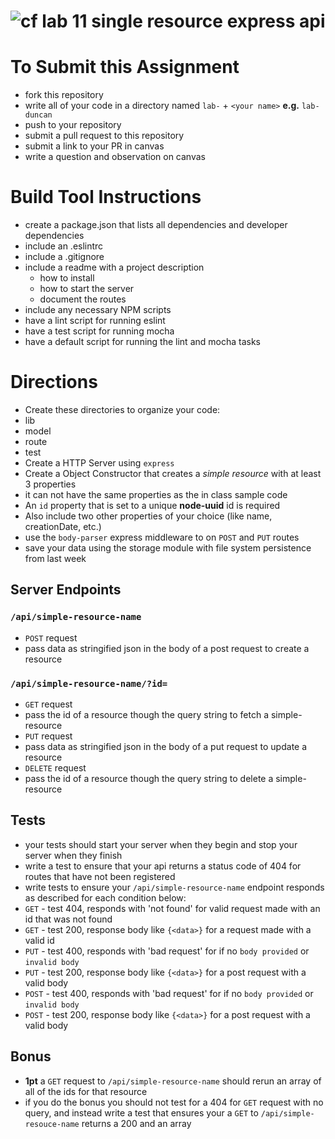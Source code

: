 ![cf](https://i.imgur.com/7v5ASc8.png) lab 11 single resource express api
======

# To Submit this Assignment
  * fork this repository
  * write all of your code in a directory named `lab-` + `<your name>` **e.g.** `lab-duncan`
  * push to your repository
  * submit a pull request to this repository
  * submit a link to your PR in canvas
  * write a question and observation on canvas

# Build Tool Instructions
* create a package.json that lists all dependencies and developer dependencies
* include an .eslintrc
* include a .gitignore
* include a readme with a project description
  * how to install
  * how to start the server
  * document the routes
* include any necessary NPM scripts
 * have a lint script for running eslint
 * have a test script for running mocha
 * have a default script for running the lint and mocha tasks

# Directions
* Create these directories to organize your code:
 * lib
 * model
 * route
 * test
* Create a HTTP Server using `express`
* Create a Object Constructor that creates a _simple resource_ with at least 3 properties
 * it can not have the same properties as the in class sample code
 * An `id` property that is set to a unique **node-uuid** id is required
 * Also include two other properties of your choice (like name, creationDate, etc.)
* use the `body-parser` express middleware to on `POST` and `PUT` routes
* save your data using the storage module with file system persistence from last week

## Server Endpoints
### `/api/simple-resource-name`
* `POST` request
 * pass data as stringified json in the body of a post request to create a resource

### `/api/simple-resource-name/?id=`
* `GET` request
 * pass the id of a resource though the query string to fetch a simple-resource   
* `PUT` request
 * pass data as stringified json in the body of a put request to update a resource
* `DELETE` request
 * pass the id of a resource though the query string to delete a simple-resource   

## Tests
* your tests should start your server when they begin and stop your server when they finish
* write a test to ensure that your api returns a status code of 404 for routes that have not been registered
* write tests to ensure your `/api/simple-resource-name` endpoint responds as described for each condition below:
 * `GET` - test 404, responds with 'not found' for valid request made with an id that was not found
 * `GET` - test 200, response body like `{<data>}` for a request made with a valid id
 * `PUT` - test 400, responds with 'bad request' for if no `body provided` or `invalid body`
 * `PUT` - test 200, response body like  `{<data>}` for a post request with a valid body
 * `POST` - test 400, responds with 'bad request' for if no `body provided` or `invalid body`
 * `POST` - test 200, response body like  `{<data>}` for a post request with a valid body

## Bonus
* **1pt** a `GET` request to `/api/simple-resource-name` should rerun an array of all of the ids for that resource
 * if you do the bonus you should not test for a 404 for `GET` request with no query, and instead write a test that ensures your a `GET` to `/api/simple-resouce-name` returns a 200 and an array

